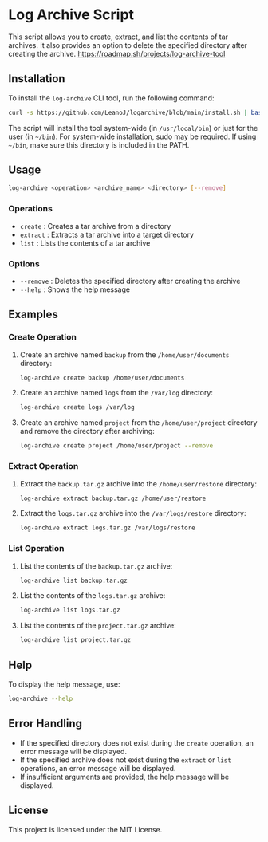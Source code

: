 # Log Archive Script

This script allows you to create, extract, and list the contents of tar archives. It also provides an option to delete the specified directory after creating the archive.
https://roadmap.sh/projects/log-archive-tool

## Installation

To install the `log-archive` CLI tool, run the following command:

```bash
curl -s https://github.com/LeanoJ/logarchive/blob/main/install.sh | bash
```

The script will install the tool system-wide (in `/usr/local/bin`) or just for the user (in `~/bin`). For system-wide installation, sudo may be required. If using `~/bin`, make sure this directory is included in the PATH.

## Usage

```bash
log-archive <operation> <archive_name> <directory> [--remove]
```

### Operations

- `create` : Creates a tar archive from a directory
- `extract` : Extracts a tar archive into a target directory
- `list` : Lists the contents of a tar archive

### Options

- `--remove` : Deletes the specified directory after creating the archive
- `--help` : Shows the help message

## Examples

### Create Operation

1. Create an archive named `backup` from the `/home/user/documents` directory:
    ```bash
    log-archive create backup /home/user/documents
    ```

2. Create an archive named `logs` from the `/var/log` directory:
    ```bash
    log-archive create logs /var/log
    ```

3. Create an archive named `project` from the `/home/user/project` directory and remove the directory after archiving:
    ```bash
    log-archive create project /home/user/project --remove
    ```

### Extract Operation

1. Extract the `backup.tar.gz` archive into the `/home/user/restore` directory:
    ```bash
    log-archive extract backup.tar.gz /home/user/restore
    ```

2. Extract the `logs.tar.gz` archive into the `/var/logs/restore` directory:
    ```bash
    log-archive extract logs.tar.gz /var/logs/restore
    ```

### List Operation

1. List the contents of the `backup.tar.gz` archive:
    ```bash
    log-archive list backup.tar.gz
    ```

2. List the contents of the `logs.tar.gz` archive:
    ```bash
    log-archive list logs.tar.gz
    ```

3. List the contents of the `project.tar.gz` archive:
    ```bash
    log-archive list project.tar.gz
    ```

## Help

To display the help message, use:

```bash
log-archive --help
```

## Error Handling

- If the specified directory does not exist during the `create` operation, an error message will be displayed.
- If the specified archive does not exist during the `extract` or `list` operations, an error message will be displayed.
- If insufficient arguments are provided, the help message will be displayed.

## License

This project is licensed under the MIT License.
